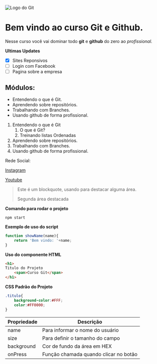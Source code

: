 ![Logo do Git](https://git-scm.com/images/logos/downloads/Git-Icon-1788C.png)

# Bem vindo ao curso Git e Github.
Nesse curso você vai dominar todo **git** e **github** do zero ao _profissional._

**Ultimas Updates**
- [x] Sites Reponsivos 
- [ ] Login com Facebook
- [ ] Pagina sobre a empresa

## Módulos:
* Entendendo o que é Git.
* Aprendendo sobre repositórios.
* Trabalhando com Branches.
* Usando github de forma profissional.

1. Entendendo o que é Git
    1. O que é Git?
    2. Treinando listas Ordenadas
2. Aprendendo sobre repositórios.
3. Trabalhando com Branches.
4. Usando github de forma profissional.

Rede Social:

[Instagram]()

[Youtube]()

>Este é um blockquote, usando para destacar alguma área.
>
>Segunda área destacada

**Comando para rodar o projeto**

```
npm start
```

**Exemplo de uso do script**

```js
function showName(name){
    return 'Bem vindo: '+name;
}
```

**Uso do componente HTML**

```html
<h1>
Titulo do Projeto
    <span>Curso Git</span>
</h1>
```

**CSS Padrão do Projeto**

```css
.titulo{
    background-color:#FFF;
    color:#FF0000;
}
```

Propriedade | Descrição
------------|------------
name | Para informar o nome do usuário
size | Para definir o tamanho do campo
background | Cor de fundo da área em HEX
onPress | Função chamada quando clicar no botão
